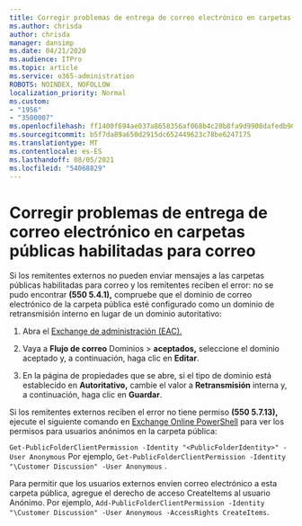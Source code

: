 ```yaml
---
title: Corregir problemas de entrega de correo electrónico en carpetas públicas habilitadas para correo
ms.author: chrisda
author: chrisda
manager: dansimp
ms.date: 04/21/2020
ms.audience: ITPro
ms.topic: article
ms.service: o365-administration
ROBOTS: NOINDEX, NOFOLLOW
localization_priority: Normal
ms.custom:
- "1956"
- "3500007"
ms.openlocfilehash: ff1400f694ae037a8658356af068b4c20b8fa9d9908dafedb90db7bb6859530f
ms.sourcegitcommit: b5f7da89a650d2915dc652449623c78be6247175
ms.translationtype: MT
ms.contentlocale: es-ES
ms.lasthandoff: 08/05/2021
ms.locfileid: "54068829"
---
```

# <a name="fix-email-delivery-issues-to-mail-enabled-public-folders"></a>Corregir problemas de entrega de correo electrónico en carpetas públicas habilitadas para correo

Si los remitentes externos no pueden enviar mensajes a las carpetas públicas habilitadas para correo y los remitentes reciben el error: no se pudo encontrar **(550 5.4.1),** compruebe que el dominio de correo electrónico de la carpeta pública esté configurado como un dominio de retransmisión interno en lugar de un dominio autoritativo:

1. Abra el [Exchange de administración (EAC).](https://docs.microsoft.com/Exchange/exchange-admin-center)

2. Vaya a **Flujo de correo** Dominios \> **aceptados,** seleccione el dominio aceptado y, a continuación, haga clic en **Editar**.

3. En la página de propiedades que se abre, si el tipo de dominio está establecido en **Autoritativo,** cambie el valor a **Retransmisión** interna y, a continuación, haga clic en **Guardar**.

Si los remitentes externos reciben el error no tiene permiso **(550 5.7.13),** ejecute el siguiente comando en [Exchange Online PowerShell](https://docs.microsoft.com/powershell/exchange/exchange-online/connect-to-exchange-online-powershell/connect-to-exchange-online-powershell) para ver los permisos para usuarios anónimos en la carpeta pública:

`Get-PublicFolderClientPermission -Identity "<PublicFolderIdentity>" -User Anonymous` Por ejemplo, `Get-PublicFolderClientPermission -Identity "\Customer Discussion" -User Anonymous` .

Para permitir que los usuarios externos envíen correo electrónico a esta carpeta pública, agregue el derecho de acceso CreateItems al usuario Anónimo. Por ejemplo, `Add-PublicFolderClientPermission -Identity "\Customer Discussion" -User Anonymous -AccessRights CreateItems`.
